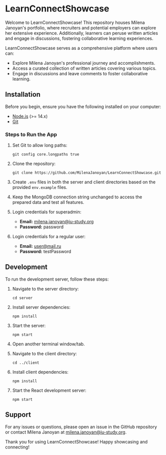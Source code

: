 # LearnConnectShowcase

Welcome to LearnConnectShowcase! This repository houses Milena Janoyan's portfolio, where recruiters and potential employers can explore her extensive experience. Additionally, learners can peruse written articles and engage in discussions, fostering collaborative learning experiences.

LearnConnectShowcase serves as a comprehensive platform where users can:

- Explore Milena Janoyan's professional journey and accomplishments.
- Access a curated collection of written articles covering various topics.
- Engage in discussions and leave comments to foster collaborative learning.


## Installation

Before you begin, ensure you have the following installed on your computer:

- [Node.js](https://nodejs.org/) (>= 14.x)
- [Git](https://git-scm.com/)

### Steps to Run the App

1. Set Git to allow long paths:

    ```
    git config core.longpaths true
    ```

2. Clone the repository:

    ```
    git clone https://github.com/MilenaJanoyan/LearnConnectShowcase.git
    ```

3. Create `.env` files in both the server and client directories based on the provided `env.example` files.

4. Keep the MongoDB connection string unchanged to access the prepared data and test all features.

5. Login credentials for superadmin:
   - **Email:** milena.janoyan@iu-study.org
   - **Password:** password

6. Login credentials for a regular user:
   - **Email:** user@mail.ru
   - **Password:** testPassword

## Development

To run the development server, follow these steps:

1. Navigate to the server directory:

    ```
    cd server
    ```

2. Install server dependencies:

    ```
    npm install
    ```

3. Start the server:

    ```
    npm start
    ```

4. Open another terminal window/tab.

5. Navigate to the client directory:

    ```
    cd ../client
    ```

6. Install client dependencies:

    ```
    npm install
    ```

7. Start the React development server:

    ```
    npm start
    ```

## Support

For any issues or questions, please open an issue in the GitHub repository or contact Milena Janoyan at milena.janoyan@iu-study.org.

Thank you for using LearnConnectShowcase! Happy showcasing and connecting!

